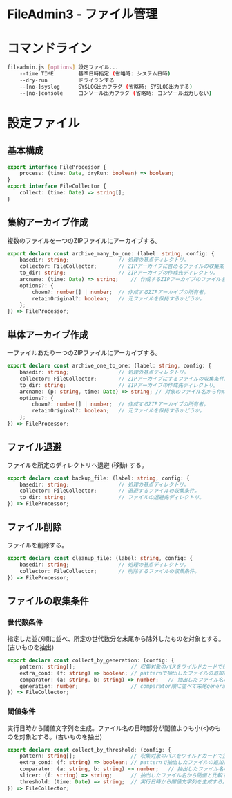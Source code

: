 FileAdmin3 - ファイル管理
========================

# コマンドライン
```bash
fileadmin.js [options] 設定ファイル...
    --time TIME        基準日時指定 (省略時: システム日時)
    --dry-run          ドライランする
    --[no-]syslog      SYSLOG出力フラグ (省略時: SYSLOG出力する)
    --[no-]console     コンソール出力フラグ (省略時: コンソール出力しない)
```

# 設定ファイル
## 基本構成
```TypeScript
export interface FileProcessor {
    process: (time: Date, dryRun: boolean) => boolean;
}
export interface FileCollector {
    collect: (time: Date) => string[];
}
```

## 集約アーカイブ作成
複数のファイルを一つのZIPファイルにアーカイブする。
```TypeScript
export declare const archive_many_to_one: (label: string, config: {
    basedir: string;                // 処理の基点ディレクトリ。
    collector: FileCollector;       // ZIPアーカイブに含めるファイルの収集条件。
    to_dir: string;                 // ZIPアーカイブの作成先ディレクトリ。
    arcname: (time: Date) => string;    // 作成するZIPアーカイブのファイル名。
    options?: {
        chown?: number[] | number;  // 作成するZIPアーカイブの所有者。
        retainOriginal?: boolean;   // 元ファイルを保持するかどうか。
    };
}) => FileProcessor;
```

## 単体アーカイブ作成
一ファイルあたり一つのZIPファイルにアーカイブする。
```TypeScript
export declare const archive_one_to_one: (label: string, config: {
    basedir: string;                // 処理の基点ディレクトリ。
    collector: FileCollector;       // ZIPアーカイブにするファイルの収集条件。
    to_dir: string;                 // ZIPアーカイブの作成先ディレクトリ。
    arcname: (p: string, time: Date) => string; // 対象のファイル名から作成するZIPアーカイブファイル名。
    options?: {
        chown?: number[] | number;  // 作成するZIPアーカイブの所有者。
        retainOriginal?: boolean;   // 元ファイルを保持するかどうか。
    };
}) => FileProcessor;
```

## ファイル退避
ファイルを所定のディレクトリへ退避 (移動) する。
```TypeScript
export declare const backup_file: (label: string, config: {
    basedir: string;                // 処理の基点ディレクトリ。
    collector: FileCollector;       // 退避するファイルの収集条件。
    to_dir: string;                 // ファイルの退避先ディレクトリ。
}) => FileProcessor;
```

## ファイル削除
ファイルを削除する。
```TypeScript
export declare const cleanup_file: (label: string, config: {
    basedir: string;                // 処理の基点ディレクトリ。
    collector: FileCollector;       // 削除するファイルの収集条件。
}) => FileProcessor;
```

## ファイルの収集条件
### 世代数条件
指定した並び順に並べ、所定の世代数分を末尾から除外したものを対象とする。(古いものを抽出)
```TypeScript
export declare const collect_by_generation: (config: {
    pattern: string[];                  // 収集対象のパスをワイルドカードで指定。
    extra_cond: (f: string) => boolean; // patternで抽出したファイルの追加抽出条件。省略可。
    comparator: (a: string, b: string) => number;   // 抽出したファイル名の並び順。patternを複数指定した場合は要素ごとに整列する。省略可。
    generation: number;                 // comparator順に並べて末尾generation件を除いたものを対象とする (古いものを抽出)。
}) => FileCollector;
```

### 閾値条件
実行日時から閾値文字列を生成。ファイル名の日時部分が閾値よりも小(<)のものを対象とする。(古いものを抽出)
```TypeScript
export declare const collect_by_threshold: (config: {
    pattern: string[];                  // 収集対象のパスをワイルドカードで指定。
    extra_cond: (f: string) => boolean; // patternで抽出したファイルの追加抽出条件。省略可。
    comparator: (a: string, b: string) => number;   // 抽出したファイル名の並び順。patternを複数指定した場合は要素ごとに整列する。省略可。
    slicer: (f: string) => string;      // 抽出したファイル名から閾値と比較するための文字列を生成する。
    threshold: (time: Date) => string;  // 実行日時から閾値文字列を生成する。この閾値文字列よりも小(<)のものを対象とする (古いものを抽出)。
}) => FileCollector;
```
